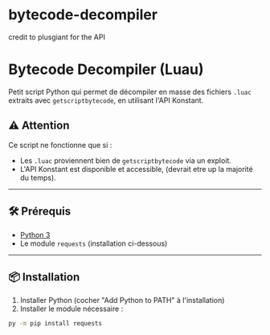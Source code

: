 # bytecode-decompiler
credit to plusgiant for the API

# Bytecode Decompiler (Luau)

Petit script Python qui permet de décompiler en masse des fichiers `.luac` extraits avec `getscriptbytecode`, en utilisant l'API Konstant.

## ⚠️ Attention

Ce script ne fonctionne que si :

- Les `.luac` proviennent bien de `getscriptbytecode` via un exploit.
- L'API Konstant est disponible et accessible, (devrait etre up la majorité du temps).

---

## 🛠️ Prérequis

- [Python 3](https://www.python.org/downloads/)
- Le module `requests` (installation ci-dessous)

---

## 📦 Installation

1. Installer Python (cocher "Add Python to PATH" à l'installation)
2. Installer le module nécessaire :

```bash
py -m pip install requests

